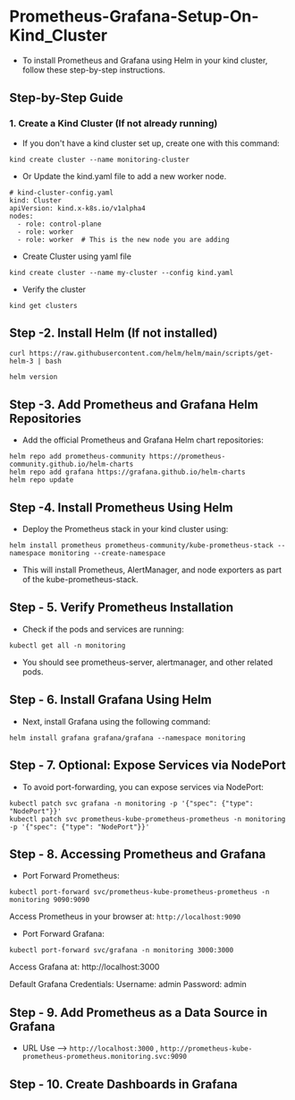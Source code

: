 # Prometheus-Grafana-Setup-On-Kind_Cluster
- To install Prometheus and Grafana using Helm in your kind cluster, follow these step-by-step instructions.
## Step-by-Step Guide
### 1. Create a Kind Cluster (If not already running)
- If you don't have a kind cluster set up, create one with this command:
```
kind create cluster --name monitoring-cluster
```
- Or Update the kind.yaml file to add a new worker node.
```
# kind-cluster-config.yaml
kind: Cluster
apiVersion: kind.x-k8s.io/v1alpha4
nodes:
  - role: control-plane
  - role: worker
  - role: worker  # This is the new node you are adding

```
- Create Cluster using yaml file
```
kind create cluster --name my-cluster --config kind.yaml

```
- Verify the cluster
```
kind get clusters
```
## Step -2. Install Helm (If not installed)
```
curl https://raw.githubusercontent.com/helm/helm/main/scripts/get-helm-3 | bash
```
```
helm version
```

## Step -3. Add Prometheus and Grafana Helm Repositories
- Add the official Prometheus and Grafana Helm chart repositories:
```
helm repo add prometheus-community https://prometheus-community.github.io/helm-charts
helm repo add grafana https://grafana.github.io/helm-charts
helm repo update
```

## Step -4. Install Prometheus Using Helm
- Deploy the Prometheus stack in your kind cluster using:
```
helm install prometheus prometheus-community/kube-prometheus-stack --namespace monitoring --create-namespace
```
- This will install Prometheus, AlertManager, and node exporters as part of the kube-prometheus-stack.

## Step - 5. Verify Prometheus Installation
- Check if the pods and services are running:
```
kubectl get all -n monitoring
```
- You should see prometheus-server, alertmanager, and other related pods.

## Step - 6. Install Grafana Using Helm
- Next, install Grafana using the following command:
```
helm install grafana grafana/grafana --namespace monitoring
```
## Step - 7. Optional: Expose Services via NodePort
- To avoid port-forwarding, you can expose services via NodePort:
```
kubectl patch svc grafana -n monitoring -p '{"spec": {"type": "NodePort"}}'
kubectl patch svc prometheus-kube-prometheus-prometheus -n monitoring -p '{"spec": {"type": "NodePort"}}'
```
## Step - 8. Accessing Prometheus and Grafana
- Port Forward Prometheus:
```
kubectl port-forward svc/prometheus-kube-prometheus-prometheus -n monitoring 9090:9090
```
Access Prometheus in your browser at:  `http://localhost:9090`

- Port Forward Grafana:
```
kubectl port-forward svc/grafana -n monitoring 3000:3000
```
Access Grafana at:
http://localhost:3000

Default Grafana Credentials:
Username: admin
Password: admin

## Step - 9. Add Prometheus as a Data Source in Grafana
- URL Use --> `http://localhost:3000` , `http://prometheus-kube-prometheus-prometheus.monitoring.svc:9090`

## Step - 10. Create Dashboards in Grafana
